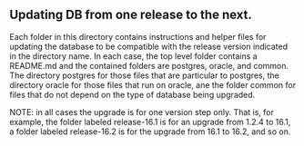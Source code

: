 Updating DB from one release to the next.
-----------------------------------------

Each folder in this directory contains instructions and helper files for
updating the database to be compatible with the release version indicated in
the directory name. In each case, the top level folder contains a README.md
and the contained folders are postgres, oracle, and common. The directory postgres
for those files that are particular to postgres, the directory oracle for those
files that run on oracle, ane the folder common for files that do not depend on 
the type of database being upgraded. 

NOTE: in all cases the upgrade is for one version step only. That is,
for example, the folder labeled release-16.1 is for an upgrade from
1.2.4 to 16.1, a folder labeled release-16.2 is for the upgrade
from 16.1 to 16.2, and so on.

